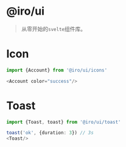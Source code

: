 # @iro/ui
> 从零开始的`svelte`组件库。

# Icon
```ts
import {Account} from '@iro/ui/icons'

<Account color="success"/>
```

# Toast

```ts
import {Toast, toast} from '@iro/ui/toast'

toast('ok', {duration: 3}) // 3s
<Toast/>
```
